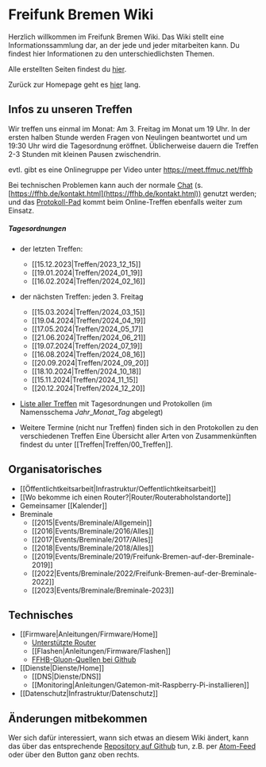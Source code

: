 # Freifunk Bremen Wiki
Herzlich willkommen im Freifunk Bremen Wiki.
Das Wiki stellt eine Informationssammlung dar, an der jede und jeder mitarbeiten kann. Du findest hier Informationen zu den unterschiedlichsten Themen.

Alle erstellten Seiten findest du [hier](/gollum/overview).

Zurück zur Homepage geht es [hier](https://bremen.freifunk.net) lang.

## Infos zu unseren Treffen

Wir treffen uns einmal im Monat: Am 3. Freitag im Monat um 19 Uhr. In der ersten halben Stunde werden Fragen von Neulingen beantwortet und um 19:30 Uhr wird die Tagesordnung eröffnet.  Üblicherweise dauern die Treffen 2-3 Stunden mit kleinen Pausen zwischendrin.

evtl. gibt es eine Onlinegruppe per Video unter <https://meet.ffmuc.net/ffhb>

Bei technischen Problemen kann auch der normale [Chat](irc://irc.hackint.org/ffhb) (s. [https://ffhb.de/kontakt.html](https://ffhb.de/kontakt.html)) genutzt werden; und das [Protokoll-Pad](https://hackmd.io/AwDgnA7ATArKC0BGGBjAzPALAUzSeARgYgGzxQAmEFFwiKBEKAhkA===?both) kommt beim Online-Treffen ebenfalls weiter zum Einsatz.

##### Tagesordnungen
* der letzten Treffen:
    * [[15.12.2023|Treffen/2023_12_15]]   
    * [[19.01.2024|Treffen/2024_01_19]]      
    * [[16.02.2024|Treffen/2024_02_16]]      
* der nächsten Treffen: jeden 3. Freitag
    * [[15.03.2024|Treffen/2024_03_15]]
    * [[19.04.2024|Treffen/2024_04_19]]
    * [[17.05.2024|Treffen/2024_05_17]]
    * [[21.06.2024|Treffen/2024_06_21]]
    * [[19.07.2024|Treffen/2024_07_19]]
    * [[16.08.2024|Treffen/2024_08_16]]
    * [[20.09.2024|Treffen/2024_09_20]]
    * [[18.10.2024|Treffen/2024_10_18]]
    * [[15.11.2024|Treffen/2024_11_15]]
    * [[20.12.2024|Treffen/2024_12_20]] 
    
* [Liste aller Treffen](/gollum/overview/Treffen/) mit Tagesordnungen und Protokollen (im Namensschema *Jahr*\_*Monat*\_*Tag* abgelegt)
* Weitere Termine (nicht nur Treffen) finden sich in den Protokollen zu den verschiedenen Treffen
Eine Übersicht aller Arten von Zusammenkünften findest du unter [[Treffen|Treffen/00_Treffen]].

## Organisatorisches
* [[Öffentlichtkeitsarbeit|Infrastruktur/Oeffentlichtkeitsarbeit]]
* [[Wo bekomme ich einen Router?|Router/Routerabholstandorte]]
* Gemeinsamer [[Kalender]]
* Breminale
    * [[2015|Events/Breminale/Allgemein]] 
    * [[2016|Events/Breminale/2016/Alles]]
    * [[2017|Events/Breminale/2017/Alles]]
    * [[2018|Events/Breminale/2018/Alles]]
    * [[2019|Events/Breminale/2019/Freifunk-Bremen-auf-der-Breminale-2019]]
    * [[2022|Events/Breminale/2022/Freifunk-Bremen-auf-der-Breminale-2022]]
    * [[2023|Events/Breminale/Breminale-2023]]

## Technisches
* [[Firmware|Anleitungen/Firmware/Home]]
    * [Unterstützte Router](/Anleitungen/Firmware/Flashen#auswahl-der-hardware)
    * [[Flashen|Anleitungen/Firmware/Flashen]]
    * [FFHB-Gluon-Quellen bei Github](https://github.com/FreifunkBremen/gluon-site-ffhb)
* [[Dienste|Dienste/Home]]
    * [[DNS|Dienste/DNS]]
    * [[Monitoring|Anleitungen/Gatemon-mit-Raspberry-Pi-installieren]]
* [[Datenschutz|Infrastruktur/Datenschutz]]

## Änderungen mitbekommen

Wer sich dafür interessiert, wann sich etwas an diesem Wiki ändert, kann das über das entsprechende [Repository auf Github](https://github.com/FreifunkBremen/wiki/) tun, z.B. per [Atom-Feed](https://github.com/FreifunkBremen/wiki/commits/wiki.atom) oder über den Button ganz oben rechts.

